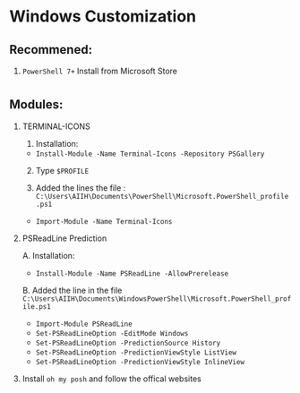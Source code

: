 # Windows Customization
## Recommened:
01. `PowerShell 7+` Install from Microsoft Store
#
## Modules:
01. TERMINAL-ICONS

	01. Installation:
	* `Install-Module -Name Terminal-Icons -Repository PSGallery`

	02. Type `$PROFILE`

	03. Added the lines the file : `C:\Users\AIIH\Documents\PowerShell\Microsoft.PowerShell_profile.ps1`
	* `Import-Module -Name Terminal-Icons`

02. PSReadLine Prediction

	A. Installation:
	* `Install-Module -Name PSReadLine -AllowPrerelease`

	B. Added the line in the file `C:\Users\AIIH\Documents\WindowsPowerShell\Microsoft.PowerShell_profile.ps1`

	* `Import-Module PSReadLine`
	* `Set-PSReadLineOption -EditMode Windows`
	* `Set-PSReadLineOption -PredictionSource History`
	* `Set-PSReadLineOption -PredictionViewStyle ListView`
	* `Set-PSReadLineOption -PredictionViewStyle InlineView`

03. Install `oh my posh` and follow the offical websites

#